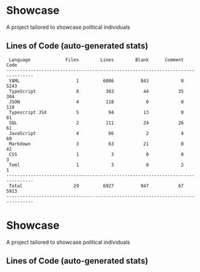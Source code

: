 # Showcase

A project tailored to showcase political individuals

## Lines of Code (auto-generated stats)

```txt<br>--------------------------------------------------------------------------------
 Language             Files        Lines        Blank      Comment         Code
--------------------------------------------------------------------------------
 YAML                     1         6086          843            0         5243
 TypeScript               8          383           44           35          304
 JSON                     4          118            0            0          118
 Typescript JSX           5           94           13            0           81
 SQL                      2          111           24           26           61
 JavaScript               4           66            2            4           60
 Markdown                 3           63           21            0           42
 CSS                      1            3            0            0            3
 Toml                     1            3            0            2            1
--------------------------------------------------------------------------------
 Total                   29         6927          947           67         5913
--------------------------------------------------------------------------------
```

# Showcase

A project tailored to showcase political individuals

## Lines of Code (auto-generated stats)
